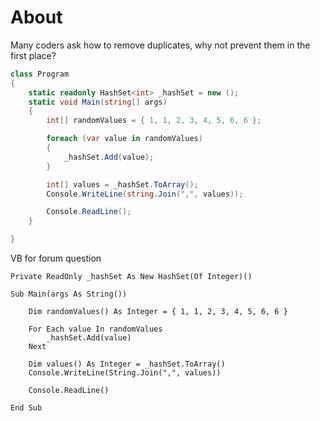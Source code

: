 ﻿# About

Many coders ask how to remove duplicates, why not prevent them in the first place?

```csharp
class Program
{
    static readonly HashSet<int> _hashSet = new ();
    static void Main(string[] args)
    {
        int[] randomValues = { 1, 1, 2, 3, 4, 5, 6, 6 };

        foreach (var value in randomValues)
        {
            _hashSet.Add(value);
        }

        int[] values = _hashSet.ToArray();
        Console.WriteLine(string.Join(",", values));

        Console.ReadLine();
    }

}
```

VB for forum question

```vbnet
Private ReadOnly _hashSet As New HashSet(Of Integer)()

Sub Main(args As String())

    Dim randomValues() As Integer = { 1, 1, 2, 3, 4, 5, 6, 6 }

    For Each value In randomValues
        _hashSet.Add(value)
    Next

    Dim values() As Integer = _hashSet.ToArray()
    Console.WriteLine(String.Join(",", values))

    Console.ReadLine()

End Sub
```
